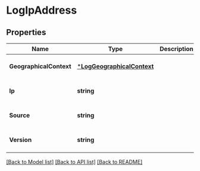 # LogIpAddress

## Properties
Name | Type | Description | Notes
------------ | ------------- | ------------- | -------------
**GeographicalContext** | [***LogGeographicalContext**](LogGeographicalContext.md) |  | [optional] [default to null]
**Ip** | **string** |  | [optional] [default to null]
**Source** | **string** |  | [optional] [default to null]
**Version** | **string** |  | [optional] [default to null]

[[Back to Model list]](../README.md#documentation-for-models) [[Back to API list]](../README.md#documentation-for-api-endpoints) [[Back to README]](../README.md)


